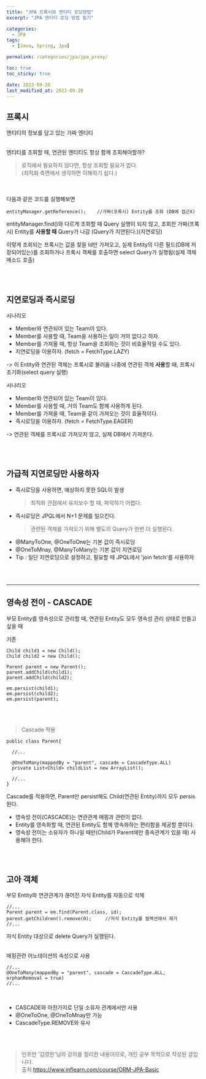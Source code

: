 ```yaml
---
title: "JPA 프록시와 엔티티 로딩방법"
excerpt: "JPA 엔티티 로딩 방법 필기"

categories:
  - JPA
tags:
  - [Java, Spring, Jpa]

permalink: /categories/jpa/jpa_proxy/

toc: true
toc_sticky: true

date: 2023-09-20
last_modified_at: 2023-09-20
---
```


## 프록시
엔티티의 정보를 담고 있는 가짜 엔티티<br><br>

엔티티를 조회할 때, 연관된 엔티티도 항상 함께 조회해야할까? <br>
> 로직에서 필요하지 않다면, 항상 조회할 필요가 없다.<br>
> (최적화 측면에서 생각하면 이해하기 쉽다.)

<br><br>
다음과 같은 코드를 실행해보면
```
entityManager.getReference();    //가짜(프록시) Entity를 조회 (DB에 접근X)
```

entityManager.find()와 다르게 조회할 때 Query 실행이 되지 않고, 조회한 가짜(프록시) Entity를 **사용할 때** Query가 나감 (Query가 지연된다.)(지연로딩)

이렇게 조회되는 프록시는 값을 찾을 Id만 가져오고, 실제 Entity의 다른 필드(DB에 저장되어있는)를 조회하거나 프록시 객체를 호출하면 select Query가 실행됨(실제 객체 메소드 호출)

<br><br>


## 지연로딩과 즉시로딩

시나리오 
* Member와 연관되어 있는 Team이 있다.
* Member를 사용할 때, Team을 사용하는 일이 거의 없다고 하자.
* Member를 가져올 때, 항상 Team을 조회하는 것이 비효율적일 수도 있다.
* 지연로딩을 이용하자.  (fetch = FetchType.LAZY)


-> 이 Entity와 연관된 객체는 프록시로 불러옴
  나중에 연관된 객체 **사용**할 때, 프록시 초기화(select query 실행)


시나리오 
* Member와 연관되어 있는 Team이 있다.
* Member를 사용할 때, 거의 Team도 함께 사용하게 된다.
* Member를 가져올 때, Team을 같이 가져오는 것이 효율적이다.
* 즉시로딩을 이용하자.  (fetch = FetchType.EAGER)

-> 연관된 객체를 프록시로 가져오지 않고, 실제 DB에서 가져온다.

<br><br>

## 가급적 지연로딩만 사용하자

* 즉시로딩을 사용하면, 예상하지 못한 SQL이 발생
  > 최적화 관점에서 유지보수 할 때, 파악하기 어렵다.
* 즉시로딩은 JPQL에서 N+1 문제를 일으킨다.
  > 관련된 객체를 가져오기 위해 별도의 Query가 한번 더 실행된다.
* @ManyToOne, @OneToOne는 기본 값이 즉시로딩
* @OneToMnay, @ManyToMany는 기본 값이 지연로딩
* Tip : 일단 지연로딩으로 설정하고, 필요할 때 JPQL에서 'join fetch'를 사용하자

<br><br>

---

## 영속성 전이 - CASCADE
부모 Entity를 영속성으로 관리할 때, 연관된 Entity도 모두 영속성 관리 상태로 만들고 싶을 때

기존
```
Child child1 = new Child();
Child child2 = new Child();

Parent parent = new Parent();
parent.addChild(child1);
parent.addChild(child2);

em.persist(child1);
em.persist(child2);
em.persist(parent);
```

<br><br>

> Cascade 적용

```
public class Parent{
  
  //...
  
  @OneToMany(mappedBy = "parent", cascade = CascadeType.ALL)
  private List<Child> childList = new ArrayList();

  //...
}

```

Cascade를 적용하면, Parent만 persist해도 Child(연관된 Entity)까지 모두 persis된다.

* 영속성 전이(CASCADE)는 연관관계 매핑과 관련이 없다.
* Entity를 영속화할 때, 연관된 Entity도 함께 영속화하는 편리함을 제공할 뿐이다.
* 영속성 전이는 소유자가 하나일 때만(Child가 Parent에만 종속관계가 있을 때) 사용해야 한다.


<br><br>


## 고아 객체
부모 Entity와 연관관계가 끊어진 자식 Entity를 자동으로 삭제<br>

```
//...
Parent parent = em.find(Parent.class, id);
parent.getChildren().remove(0);     //자식 Entity를 컬렉션에서 제거
//...
```

자식 Entity 대상으로 delete Query가 실행된다.<br><br>


매핑관련 어노테이션의 속성으로 사용
```
//...
@OneToMany(mappedBy = "parent", cascade = CascadeType.ALL, orphanRemoval = true)
//...
```
<br>

* CASCADE와 마찬가지로 단일 소유자 관계에서만 사용
* @OneToOne, @OneToMnay만 가능
* CascadeType.REMOVE와 유사



<br>
<br>

> 인프런 '김영한'님의 강의를 정리한 내용이므로, 개인 공부 목적으로 작성된 글입니다.
> <br>출처  <https://www.inflearn.com/course/ORM-JPA-Basic>

